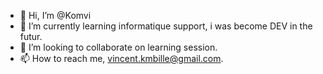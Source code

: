- 👋 Hi, I’m @Komvi
- 🌱 I’m currently learning informatique support, i was become DEV in the futur. 
- 💞️ I’m looking to collaborate on learning session. 
- 📫 How to reach me, vincent.kmbille@gmail.com. 

<!---
Komvi/Komvi is a ✨ special ✨ repository because its `README.md` (this file) appears on your GitHub profile.
You can click the Preview link to take a look at your changes.
--->
